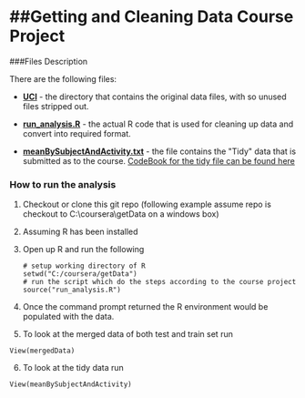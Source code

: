 ##Getting and Cleaning Data Course Project
=======

###Files Description

There are the following files:

* [**UCI**](https://github.com/davidtam28/getData/tree/master/UCI) - the directory that contains the original data files, with so unused files stripped out.

* [**run_analysis.R**](https://github.com/davidtam28/getData/blob/master/run_analysis.R) - the actual R code that is used for cleaning up data and convert into required format.

* [**meanBySubjectAndActivity.txt**](https://github.com/davidtam28/getData/blob/master/meanBySubjectAndActivity.txt) - the file contains the "Tidy" data that is submitted as to the course.  [CodeBook for the tidy file can be found here](https://github.com/davidtam28/getData/blob/master/CodeBook.md)


### How to run the analysis


1. Checkout or clone this git repo (following example assume repo is checkout to C:\coursera\getData on a windows box)
2. Assuming R has been installed
3. Open up R and run the following

   ```
   # setup working directory of R
   setwd("C:/coursera/getData")
   # run the script which do the steps according to the course project
   source("run_analysis.R")
   ```

4. Once the command prompt returned the R environment would be populated with the data.
5. To look at the merged data of both test and train set run
 
  ```
  View(mergedData)
  ```

6. To look at the tidy data run

  ```
  View(meanBySubjectAndActivity)
  ```
